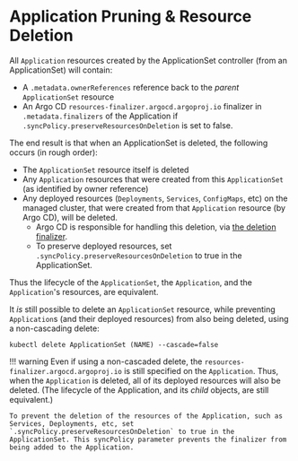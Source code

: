 # Application Pruning & Resource Deletion

All `Application` resources created by the ApplicationSet controller (from an ApplicationSet) will contain:

- A `.metadata.ownerReferences` reference back to the *parent* `ApplicationSet` resource
- An Argo CD `resources-finalizer.argocd.argoproj.io` finalizer in `.metadata.finalizers` of the Application if `.syncPolicy.preserveResourcesOnDeletion` is set to false.

The end result is that when an ApplicationSet is deleted, the following occurs (in rough order):

- The `ApplicationSet` resource itself is deleted
- Any `Application` resources that were created from this `ApplicationSet` (as identified by owner reference)
- Any deployed resources (`Deployments`, `Services`, `ConfigMaps`, etc) on the managed cluster, that were created from that `Application` resource (by Argo CD), will be deleted.
    - Argo CD is responsible for handling this deletion, via [the deletion finalizer](https://argoproj.github.io/argo-cd/user-guide/app_deletion/#about-the-deletion-finalizer).
    - To preserve deployed resources, set `.syncPolicy.preserveResourcesOnDeletion` to true in the ApplicationSet.

Thus the lifecycle of the `ApplicationSet`, the `Application`, and the `Application`'s resources, are equivalent.

It *is* still possible to delete an `ApplicationSet` resource, while preventing `Application`s (and their deployed resources) from also being deleted, using a non-cascading delete:
```
kubectl delete ApplicationSet (NAME) --cascade=false
```

!!! warning
    Even if using a non-cascaded delete, the `resources-finalizer.argocd.argoproj.io` is still specified on the `Application`. Thus, when the `Application` is deleted, all of its deployed resources will also be deleted. (The lifecycle of the Application, and its *child* objects, are still equivalent.)

    To prevent the deletion of the resources of the Application, such as Services, Deployments, etc, set `.syncPolicy.preserveResourcesOnDeletion` to true in the ApplicationSet. This syncPolicy parameter prevents the finalizer from being added to the Application.
